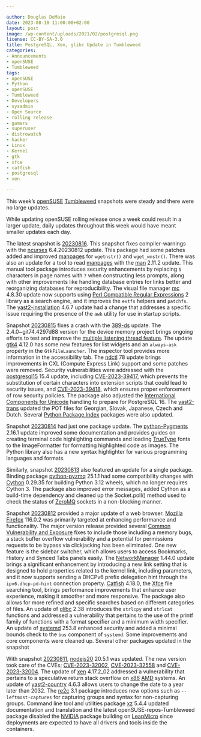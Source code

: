 ```yaml
---

author: Douglas DeMaio 
date: 2023-08-18 11:00:00+02:00
layout: post
image: /wp-content/uploads/2021/02/postgresql.png
license: CC-BY-SA-3.0
title: PostgreSQL, Xen, glibc Update in Tumbleweed
categories:
- Announcements
- openSUSE
- Tumbleweed
tags:
- openSUSE
- Python
- openSUSE
- Tumbleweed
- Developers
- sysadmin
- Open Source
- rolling release
- gamers
- superuser
- distrowatch
- hacker
- Linux
- Kernel
- gtk
- xfce
- catfish
- postgresql
- xen

---
```


This week’s [openSUSE](https://get.opensuse.org/) [Tumbleweed](https://get.opensuse.org/tumbleweed/) snapshots were steady and there were no large updates.

While updating openSUSE rolling release once a week could result in a larger update, daily updates throughout this week would have meant smaller updates each day.

The latest snapshot is [20230816](https://lists.opensuse.org/archives/list/factory@lists.opensuse.org/thread/W5YGH7Z4O44NDIXD7PPH2MRKVXXPXMYS/). This snapshot fixes compiler-warnings with the [ncurses](https://en.wikipedia.org/wiki/Ncurses) 6.4.20230812 update. This package had some patches added and improved [manpages](https://manpages.opensuse.org/) for `wgetnstr()` and `wget_wnstr()`. There was also an update for a tool to read [manpages](https://manpages.opensuse.org/) with the  [man](https://gitlab.com/man-db/man-db) 2.11.2 update. This manual tool package introduces security enhancements by replacing `$` characters in page names with `?` when constructing less prompts, along with other improvements like handling database entries for links better and reorganizing databases for reproducibility. The visual file manager [mc](https://midnight-commander.org/) 4.8.30 update now supports using [Perl Compatible Regular Expressions](https://en.wikipedia.org/wiki/Perl_Compatible_Regular_Expressions) 2 library as a search engine, and it improves the `extfs` helpers and `patchfs`. The [yast2-installation](https://github.com/yast/yast-installation) 4.6.7 update had a change that addresses a specific issue requiring the presence of the `awk` utility for use in startup scripts. 

Snapshot [20230815](https://lists.opensuse.org/archives/list/factory@lists.opensuse.org/thread/XNZ32NA3VEWHYHRRAGK462K23S6NBNQ6/) fixes a crash with the [389-ds](https://github.com/389ds/389-ds-base) update. The 2.4.0~git74.4297d88 version for the device memory project brings ongoing efforts to test and improve the [multiple listening thread feature](https://lwn.net/Articles/634113/). The update [gtk4](https://www.gtk.org/) 4.12.0 has some new features  for list widgets and an `always-ask` property in the `GtkFileLauncher`. The inspector tool provides more information in the accessibility tab. The [ndctl](https://github.com/pmem/ndctl) 78 update brings improvements in CXL (Compute Express Link) support and some patches were removed. Security vulnerabilities were addressed with the [postgresql15](https://www.postgresql.org/) 15.4 update, including [CVE-2023-39417](https://www.suse.com/security/cve/CVE-2023-39417.html), which prevents the substitution of certain characters into extension scripts that could lead to security issues, and [CVE-2023-39418](https://www.suse.com/security/cve/CVE-2023-39418.html), which ensures proper enforcement of row security policies. The package also adjusted the [International Components for Unicode](https://en.wikipedia.org/wiki/International_Components_for_Unicode) handling to prepare for PostgreSQL 16. The [yast2-trans](https://software.opensuse.org/package/yast2-trans) updated the POT files for Georgian, Slovak, Japanese, Czech and Dutch. Several [Python Package Index](https://pypi.org/) packages were also updated.

Snapshot [20230814](https://lists.opensuse.org/archives/list/factory@lists.opensuse.org/thread/AAJVWSJAZLNOSANW5KVMOCJ6TC7ZN7ZY/) had just one package update. The [python-Pygments](https://pygments.org/) 2.16.1 update improved some documentation and provides guides on creating terminal code highlighting commands and loading [TrueType](https://de.wikipedia.org/wiki/TrueType) fonts to the ImageFormatter for formatting highlighted code as images. The Python library also has a new syntax highlighter for various programming languages and formats.

Similarly, snapshot [20230813](https://lists.opensuse.org/archives/list/factory@lists.opensuse.org/thread/HH5JOQUSYTHC7TUVK476F6YMEACJ7UCI/) also featured an update for a single package. Binding package [python-pyzmq](https://pypi.org/project/pyzmq/) 25.1.1 had some compatibility changes with [Cython](https://cython.org/) 0.29.35 for building Python 3.12 wheels, which no longer requires Cython 3. The package also improved error messages, added Cython as a build-time dependency and cleaned up the Socket.poll() method used to check the status of [ZeroMQ](https://zeromq.org/) sockets in a non-blocking manner. 

Snapshot [20230812](https://lists.opensuse.org/archives/list/factory@lists.opensuse.org/thread/WGU54T2FGDM4AUUDMLYMA3HLDWNORHKY/) provided a major update of a web browser. [Mozilla Firefox](https://www.mozilla.org) 116.0.2 was primarily targeted at enhancing performance and functionality. The major version release provided several [Common Vulnerability and Exposure](https://en.wikipedia.org/wiki/Common_Vulnerabilities_and_Exposures) fixes to include those including a memory bugs, a stack buffer overflow vulnerability and a potential for permissions requests to be bypass via clickjacking has been eliminated. One new feature is the sidebar switcher, which allows users to access Bookmarks, History and Synced Tabs panels easily. The [NetworkManager](https://networkmanager.dev/) 1.44.0 update brings a significant enhancement by introducing a new link setting that is designed to hold properties related to the kernel link, including parameters, and it now supports sending a DHCPv6 prefix delegation hint through the `ipv6.dhcp-pd-hint` connection property. [Catfish](https://docs.xfce.org/apps/catfish/start) 4.18.0, the [Xfce](https://www.xfce.org/) file searching tool, brings performance improvements that enhance user experience, making it smoother and more responsive. The package also allows for more refined and specific searches based on different categories of files. An update of [glibc](https://www.gnu.org/software/libc/) 2.38 introduces the `strlcpy` and `strlcat` functions and addressed a vulnerability that pertains to the use of the printf family of functions with a format specifier and a minimum width specifier. An update of [systemd](https://freedesktop.org/wiki/Software/systemd/) 253.8 enhanced security and added a minimal bounds check to the `bus` component of `systemd`. Some improvements and core components were cleaned up. Several other packages updated in the snapshot 

With snapshot [20230811](https://lists.opensuse.org/archives/list/factory@lists.opensuse.org/thread/2NPYCK6OEJZSBPIHSY2KPPWKMOCLNYBO/), [nodejs20](https://nodejs.org/en/) 20.5.1 was updated. The new version took care of the CVEs; [CVE-2023-32002](https://www.suse.com/security/cve/CVE-2023-32002.html), [CVE-2023-32558](https://www.suse.com/security/cve/CVE-2023-32558.html)  and [CVE-2023-32004](https://www.suse.com/security/cve/CVE-2023-32004.html). The update of [xen](https://xenproject.org/) 4.17.2_02 addressed a vulnerability that pertains to a speculative return stack overflow on [x86](https://en.wikipedia.org/wiki/X86-64) [AMD](https://www.amd.com/en) systems. An update of [yast2-country](https://github.com/yast/yast-country) 4.6.3 allows users to change the date to a year later than 2032. The [re2c](https://re2c.org/) 3.1 package introduces new options such as `--leftmost-captures` for capturing groups and syntax for non-capturing groups. Command line tool and utilities package [xz](https://tukaani.org/xz/)  5.4.4 updated documentation and translation and the latest openSUSE-repos-Tumbleweed package disabled the [NVIDIA](https://www.nvidia.com) package building on [LeapMicro](https://get.opensuse.org/leapmicro/5.4/) since deployments are expected to have all drivers and tools inside the containers.


<meta name="openSUSE, Tumbleweed, Developers, sysadmin, user, Open Source, rolling release, gamers, superuser, distrowatch, hacker, Linux, amd, dracut, nvidia, postgresql, xen, networkmanager, manpages" content="HTML,CSS,XML,JavaScript">

